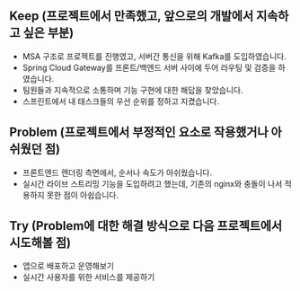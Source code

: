 ## Keep (프로젝트에서 만족했고, 앞으로의 개발에서 지속하고 싶은 부분)
- MSA 구조로 프로젝트를 진행였고, 서버간 통신을 위해 Kafka를 도입하였습니다.
- Spring Cloud Gateway를 프론트/백엔드 서버 사이에 두어 라우팅 및 검증을 하였습니다.
- 팀원들과 지속적으로 소통하며 기능 구현에 대한 해답을 찾았습니다. 
- 스프린트에서 내 태스크들의 우선 순위를 정하고 지켰습니다.

## Problem (프로젝트에서 부정적인 요소로 작용했거나 아쉬웠던 점)
- 프론트엔드 렌더링 측면에서, 순서나 속도가 아쉬웠습니다.
- 실시간 라이브 스트리밍 기능을 도입하려고 했는데, 기존의 nginx와 충돌이 나서 적용하지 못한 점이 아쉽습니다.


## Try (Problem에 대한 해결 방식으로 다음 프로젝트에서 시도해볼 점)
- 앱으로 배포하고 운영해보기
- 실시간 사용자를 위한 서비스를 제공하기



